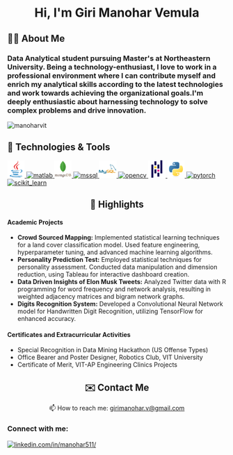 <h1 align="center">Hi, I'm Giri Manohar Vemula</h1>
<h2>👨‍💻 About Me</h2>
<h3>Data Analytical student pursuing Master's at Northeastern University. Being a technology-enthusiast, I love to work in a professional environment where I can contribute myself and enrich my analytical skills according to the latest technologies and work towards achieving the organizational goals.I'm deeply enthusiastic about harnessing technology to solve complex problems and drive innovation. </h3>

<p> 
  <img src="https://komarev.com/ghpvc/?username=manoharvit&label=Profile%20views&color=0e75b6&style=flat" alt="manoharvit" />
</p>


<h2>🔧 Technologies & Tools</h2>
<p align="left"> <a href="https://www.java.com" target="_blank" rel="noreferrer"> <img src="https://raw.githubusercontent.com/devicons/devicon/master/icons/java/java-original.svg" alt="java" width="40" height="40"/> </a> <a href="https://www.mathworks.com/" target="_blank" rel="noreferrer"> <img src="https://upload.wikimedia.org/wikipedia/commons/2/21/Matlab_Logo.png" alt="matlab" width="40" height="40"/> </a> <a href="https://www.mongodb.com/" target="_blank" rel="noreferrer"> <img src="https://raw.githubusercontent.com/devicons/devicon/master/icons/mongodb/mongodb-original-wordmark.svg" alt="mongodb" width="40" height="40"/> </a> <a href="https://www.microsoft.com/en-us/sql-server" target="_blank" rel="noreferrer"> <img src="https://www.svgrepo.com/show/303229/microsoft-sql-server-logo.svg" alt="mssql" width="40" height="40"/> </a> <a href="https://www.mysql.com/" target="_blank" rel="noreferrer"> <img src="https://raw.githubusercontent.com/devicons/devicon/master/icons/mysql/mysql-original-wordmark.svg" alt="mysql" width="40" height="40"/> </a> <a href="https://opencv.org/" target="_blank" rel="noreferrer"> <img src="https://www.vectorlogo.zone/logos/opencv/opencv-icon.svg" alt="opencv" width="40" height="40"/> </a> <a href="https://pandas.pydata.org/" target="_blank" rel="noreferrer"> <img src="https://raw.githubusercontent.com/devicons/devicon/2ae2a900d2f041da66e950e4d48052658d850630/icons/pandas/pandas-original.svg" alt="pandas" width="40" height="40"/> </a> <a href="https://www.python.org" target="_blank" rel="noreferrer"> <img src="https://raw.githubusercontent.com/devicons/devicon/master/icons/python/python-original.svg" alt="python" width="40" height="40"/> </a> <a href="https://pytorch.org/" target="_blank" rel="noreferrer"> <img src="https://www.vectorlogo.zone/logos/pytorch/pytorch-icon.svg" alt="pytorch" width="40" height="40"/> </a> <a href="https://scikit-learn.org/" target="_blank" rel="noreferrer"> <img src="https://upload.wikimedia.org/wikipedia/commons/0/05/Scikit_learn_logo_small.svg" alt="scikit_learn" width="40" height="40"/> </a> 
                                                                                                                                            <h2 align="center">🌟 Highlights</h2>
 <h4 align="left">Academic Projects</h4>
<ul>
  <li><b>Crowd Sourced Mapping:</b> Implemented statistical learning techniques for a land cover classification model. Used feature engineering, hyperparameter tuning, and advanced machine learning algorithms.</li>
  <li><b>Personality Prediction Test:</b> Employed statistical techniques for personality assessment. Conducted data manipulation and dimension reduction, using Tableau for interactive dashboard creation.</li>
  <li><b>Data Driven Insights of Elon Musk Tweets:</b> Analyzed Twitter data with R programming for word frequency and network analysis, resulting in weighted adjacency matrices and bigram network graphs.</li>
  <li><b>Digits Recognition System:</b> Developed a Convolutional Neural Network model for Handwritten Digit Recognition, utilizing TensorFlow for enhanced accuracy.</li>
</ul>

<h4 align="left">Certificates and Extracurricular Activities</h4>
<ul>
  <li>Special Recognition in Data Mining Hackathon (US Offense Types)</li>
  <li>Office Bearer and Poster Designer, Robotics Club, VIT University</li>
  <li>Certificate of Merit, VIT-AP Engineering Clinics Projects</li>
</ul>

<h2 align="center">✉️ Contact Me</h2>
<p align="center">
  📫 How to reach me: <a href="mailto:girimanohar.v@gmail.com">girimanohar.v@gmail.com</a>
</p>
<h3 align="left">Connect with me:</h3>
<p align="left">
<a href="https://linkedin.com/in/linkedin.com/in/manohar511/" target="blank"><img align="center" src="https://raw.githubusercontent.com/rahuldkjain/github-profile-readme-generator/master/src/images/icons/Social/linked-in-alt.svg" alt="linkedin.com/in/manohar511/" height="30" width="40" /></a>
</p>
